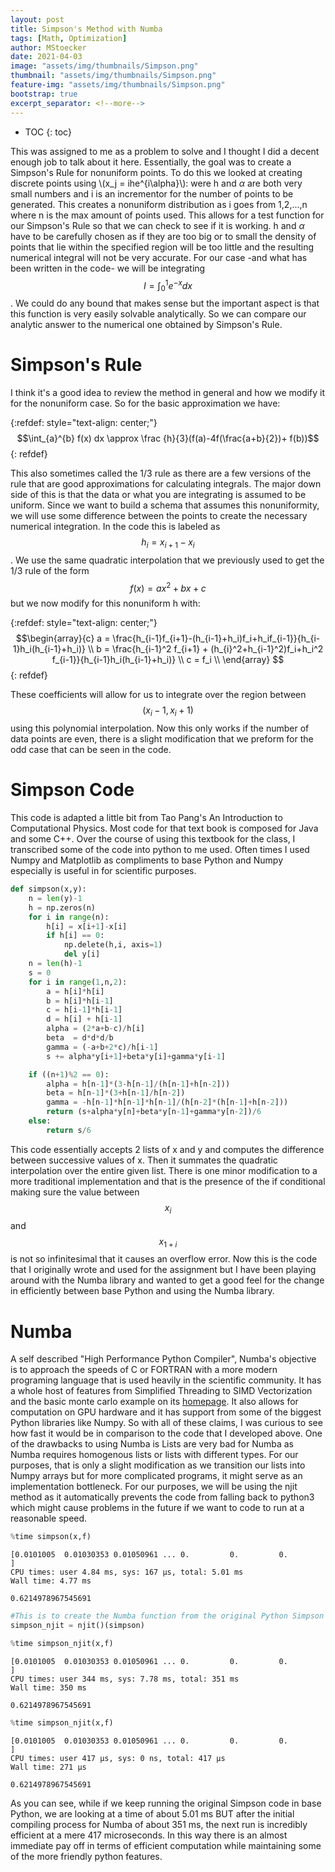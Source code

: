 ```yaml
---
layout: post
title: Simpson's Method with Numba
tags: [Math, Optimization]
author: MStoecker
date: 2021-04-03
image: "assets/img/thumbnails/Simpson.png"
thumbnail: "assets/img/thumbnails/Simpson.png"
feature-img: "assets/img/thumbnails/Simpson.png"
bootstrap: true 
excerpt_separator: <!--more-->
---
```


* TOC
{: toc}

This was assigned to me as a problem to solve and I thought I did a decent enough job to talk about it here. Essentially, the goal was to create a Simpson's Rule for nonuniform points. To do this we looked at creating discrete points using \\(x_j = ihe^{i\alpha}\\): <!--more--> were h and $\alpha$ are both very small numbers and i is an incrementor for the number of points to be generated. This creates a nonuniform distribution as i goes from 1,2,...,n where n is the max amount of points used. This allows for a test function for our Simpson's Rule so that we can check to see if it is working. h and $\alpha$ have to be carefully chosen as if they are too big or to small the density of points that lie within the specified region will be too little and the resulting numerical integral will not be very accurate. For our case -and what has been written in the code- we will be integrating $$I = \int_{0}^{1} e^{-x} dx$$. We could do any bound that makes sense but the important aspect is that this function is very easily solvable analytically. So we can compare our analytic answer to the numerical one obtained by Simpson's Rule.


# Simpson's Rule

I think it's a good idea to review the method in general and how we modify it for the nonuniform case. So for the basic approximation we have:

{:refdef: style="text-align: center;"}
$$\int_{a}^{b} f(x) dx \approx \frac {h}{3}(f(a)-4f(\frac{a+b}{2})+ f(b))$$
{: refdef}


This also sometimes called the 1/3 rule as there are a few versions of the rule that are good approximations for calculating integrals. The major down side of this is that the data or what you are integrating is assumed to be uniform. Since we want to build a schema that assumes this nonuniformity, we will use some difference between the points to create the necessary numerical integration. In the code this is labeled as $$h_i = x_{i+1}-x_{i}$$. We use the same quadratic interpolation that we previously used to get the 1/3 rule of the form $$f(x) = ax^2+bx+c$$ but we now modify for this nonuniform h with:


{:refdef: style="text-align: center;"}
$$\begin{array}{c}
a = \frac{h_{i-1}f_{i+1}-(h_{i-1}+h_i)f_i+h_if_{i-1}}{h_{i-1}h_i(h_{i-1}+h_i)} \\
b = \frac{h_{i-1}^2 f_{i+1} + (h_{i}^2+h_{i-1}^2)f_i+h_i^2 f_{i-1}}{h_{i-1}h_i(h_{i-1}+h_i)} \\
c = f_i \\
\end{array} $$
{: refdef}

These coefficients will allow for us to integrate over the region between $$(x_i-1,x_i+1)$$ using this polynomial interpolation. Now this only works if the number of data points are even, there is a slight modification that we preform for the odd case that can be seen in the code.

# Simpson Code
This code is adapted a little bit from Tao Pang's An Introduction to Computational Physics. Most code for that text book is composed for Java and some C++. Over the course of using this textbook for the class, I transcribed some of the code into python to me used. Often times I used Numpy and Matplotlib as compliments to base Python and Numpy especially is useful in for scientific purposes.


```python
def simpson(x,y):
    n = len(y)-1
    h = np.zeros(n)
    for i in range(n):
        h[i] = x[i+1]-x[i]
        if h[i] == 0:
            np.delete(h,i, axis=1)
            del y[i]
    n = len(h)-1
    s = 0
    for i in range(1,n,2):
        a = h[i]*h[i]
        b = h[i]*h[i-1]
        c = h[i-1]*h[i-1]
        d = h[i] + h[i-1]
        alpha = (2*a+b-c)/h[i]
        beta  = d*d*d/b
        gamma = (-a+b+2*c)/h[i-1]
        s += alpha*y[i+1]+beta*y[i]+gamma*y[i-1]

    if ((n+1)%2 == 0):
        alpha = h[n-1]*(3-h[n-1]/(h[n-1]+h[n-2]))
        beta = h[n-1]*(3+h[n-1]/h[n-2])
        gamma = -h[n-1]*h[n-1]*h[n-1]/(h[n-2]*(h[n-1]+h[n-2]))
        return (s+alpha*y[n]+beta*y[n-1]+gamma*y[n-2])/6
    else:
        return s/6
```

This code essentially accepts 2 lists of x and y and computes the difference between successive values of x. Then it summates the quadratic interpolation over the entire given list. There is one minor modification to a more traditional implementation and that is the presence of the if conditional making sure the value between $$x_i$$ and  $$x_{1+i}$$ is not so infinitesimal that it causes an overflow error. Now this is the code that I originally wrote and used for the assignment but I have been playing around with the Numba library and wanted to get a good feel for the change in efficiently between base Python and using the Numba library.

# Numba
A self described "High Performance Python Compiler", Numba's objective is to approach the speeds of C or FORTRAN with a more modern programing language that is used heavily in the scientific community. It has a whole host of features from Simplified Threading to SIMD Vectorization and the basic monte carlo example on its [homepage](https://numba.pydata.org/). It also allows for computation on GPU hardware and it has support from some of the biggest Python libraries like Numpy. So with all of these claims, I was curious to see how fast it would be in comparison to the code that I developed above. One of the drawbacks to using Numba is Lists are very bad for Numba as Numba requires homogenous lists or lists with different types. For our purposes, that is only a slight modification as we transition our lists into Numpy arrays but for more complicated programs, it might serve as an implementation bottleneck. For our purposes, we will be using the njit method as it automatically prevents the code from falling back to python3 which might cause problems in the future if we want to code to run at a reasonable speed.

```python
%time simpson(x,f)
```

    [0.0101005  0.01030353 0.01050961 ... 0.         0.         0.        ]
    CPU times: user 4.84 ms, sys: 167 µs, total: 5.01 ms
    Wall time: 4.77 ms

    0.6214978967545691




```python
#This is to create the Numba function from the original Python Simpson
simpson_njit = njit()(simpson)
```


```python
%time simpson_njit(x,f)
```

    [0.0101005  0.01030353 0.01050961 ... 0.         0.         0.        ]
    CPU times: user 344 ms, sys: 7.78 ms, total: 351 ms
    Wall time: 350 ms

    0.6214978967545691




```python
%time simpson_njit(x,f)
```

    [0.0101005  0.01030353 0.01050961 ... 0.         0.         0.        ]
    CPU times: user 417 µs, sys: 0 ns, total: 417 µs
    Wall time: 271 µs

    0.6214978967545691


As you can see, while if we keep running the original Simpson code in base Python, we are looking at a time of about 5.01 ms BUT after the initial compiling process for Numba of about 351 ms, the next run is incredibly efficient at a mere 417 microseconds. In this way there is an almost immediate pay off in terms of efficient computation while maintaining some of the more friendly python features. 









